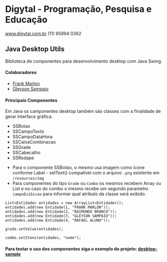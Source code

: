 # Digytal - Programação, Pesquisa e Educação
www.digytal.com.br
(11) 95894 0362

## Java Desktop Utils

Biblioteca de componentes para desenvolvimento desktop com Java Swing.

#### Colaboradores
- [Frank Marlon](https://github.com/fmarlon)
- [Gleyson Sampaio](https://github.com/glysns)

#### Principais Compenentes
Em Java os camponentes desktop também são classes com a finalidade de gerar interface gráfica.

- SSBotao
- SSCampoTexto
- SSCampoDataHora
- SSCaixaCombinacao
- SSGrade
- SSCabecalho
- SSRodape

* Para o componente SSBotao, o mesmo usa imagem como icone conforme Label - setText() compatível com o arquivo `.png` existente em `/resources/img`
* Para componentes do tipo `Grade` ou `Combo` os mesmos recebem Array ou List e no caso do combo o mesmo recebe um segundo parametro `campoExibicao` para informar qual atributo da classe será exibido.
```
List<Entidade> entidades = new ArrayList<Entidade>();
entidades.add(new Entidade(1, "FRANK MARLON"));
entidades.add(new Entidade(2, "RAIMUNDO BRANCO"));
entidades.add(new Entidade(3, "GLEYSON SAMPAIO"));
entidades.add(new Entidade(4, "RAFAEL ALUNO"));

grade.setValue(entidades);

combo.setItens(entidades, "nome");
```

#### Para testar o uso dos componentes siga o exemplo do projeto: [desktop-sample](https://github.com/glysns/java-exemplos/tree/main/java-swing/desktop-sample)
